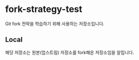 # fork-strategy-test
Git fork 전략을 학습하기 위해 사용하는 저장소입니다.

## Local
해당 저장소는 원본(업스트림) 저장소를 fork해온 저장소임을 알립니다.
